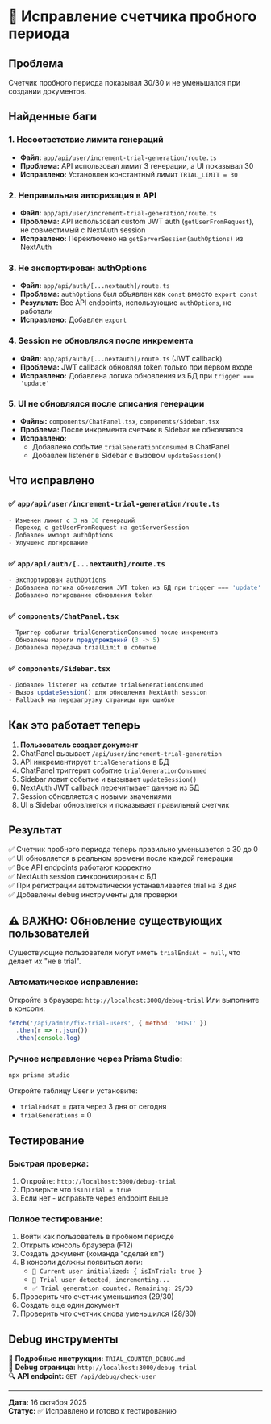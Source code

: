 # 🔧 Исправление счетчика пробного периода

## Проблема
Счетчик пробного периода показывал 30/30 и не уменьшался при создании документов.

## Найденные баги

### 1. **Несоответствие лимита генераций**
- **Файл:** `app/api/user/increment-trial-generation/route.ts`
- **Проблема:** API использовал лимит 3 генерации, а UI показывал 30
- **Исправлено:** Установлен константный лимит `TRIAL_LIMIT = 30`

### 2. **Неправильная авторизация в API**
- **Файл:** `app/api/user/increment-trial-generation/route.ts`  
- **Проблема:** API использовал custom JWT auth (`getUserFromRequest`), не совместимый с NextAuth session
- **Исправлено:** Переключено на `getServerSession(authOptions)` из NextAuth

### 3. **Не экспортирован authOptions**
- **Файл:** `app/api/auth/[...nextauth]/route.ts`
- **Проблема:** `authOptions` был объявлен как `const` вместо `export const`
- **Результат:** Все API endpoints, использующие `authOptions`, не работали
- **Исправлено:** Добавлен `export`

### 4. **Session не обновлялся после инкремента**
- **Файл:** `app/api/auth/[...nextauth]/route.ts` (JWT callback)
- **Проблема:** JWT callback обновлял token только при первом входе
- **Исправлено:** Добавлена логика обновления из БД при `trigger === 'update'`

### 5. **UI не обновлялся после списания генерации**
- **Файлы:** `components/ChatPanel.tsx`, `components/Sidebar.tsx`
- **Проблема:** После инкремента счетчик в Sidebar не обновлялся
- **Исправлено:** 
  - Добавлено событие `trialGenerationConsumed` в ChatPanel
  - Добавлен listener в Sidebar с вызовом `updateSession()`

## Что исправлено

### ✅ `app/api/user/increment-trial-generation/route.ts`
```typescript
- Изменен лимит с 3 на 30 генераций
- Переход с getUserFromRequest на getServerSession
- Добавлен импорт authOptions
- Улучшено логирование
```

### ✅ `app/api/auth/[...nextauth]/route.ts`
```typescript
- Экспортирован authOptions
- Добавлена логика обновления JWT token из БД при trigger === 'update'
- Добавлено логирование обновления token
```

### ✅ `components/ChatPanel.tsx`
```typescript
- Триггер события trialGenerationConsumed после инкремента
- Обновлены пороги предупреждений (3 -> 5)
- Добавлена передача trialLimit в событие
```

### ✅ `components/Sidebar.tsx`
```typescript
- Добавлен listener на событие trialGenerationConsumed
- Вызов updateSession() для обновления NextAuth session
- Fallback на перезагрузку страницы при ошибке
```

## Как это работает теперь

1. **Пользователь создает документ**
2. ChatPanel вызывает `/api/user/increment-trial-generation`
3. API инкрементирует `trialGenerations` в БД
4. ChatPanel триггерит событие `trialGenerationConsumed`
5. Sidebar ловит событие и вызывает `updateSession()`
6. NextAuth JWT callback перечитывает данные из БД
7. Session обновляется с новыми значениями
8. UI в Sidebar обновляется и показывает правильный счетчик

## Результат

✅ Счетчик пробного периода теперь правильно уменьшается с 30 до 0  
✅ UI обновляется в реальном времени после каждой генерации  
✅ Все API endpoints работают корректно  
✅ NextAuth session синхронизирован с БД  
✅ При регистрации автоматически устанавливается trial на 3 дня  
✅ Добавлены debug инструменты для проверки

## ⚠️ ВАЖНО: Обновление существующих пользователей

Существующие пользователи могут иметь `trialEndsAt = null`, что делает их "не в trial".

### Автоматическое исправление:
Откройте в браузере: `http://localhost:3000/debug-trial`
Или выполните в консоли:
```javascript
fetch('/api/admin/fix-trial-users', { method: 'POST' })
  .then(r => r.json())
  .then(console.log)
```

### Ручное исправление через Prisma Studio:
```bash
npx prisma studio
```
Откройте таблицу User и установите:
- `trialEndsAt` = дата через 3 дня от сегодня
- `trialGenerations` = 0

## Тестирование

### Быстрая проверка:
1. Откройте: `http://localhost:3000/debug-trial`
2. Проверьте что `isInTrial = true`
3. Если нет - исправьте через endpoint выше

### Полное тестирование:
1. Войти как пользователь в пробном периоде
2. Открыть консоль браузера (F12)
3. Создать документ (команда "сделай кп")
4. В консоли должны появиться логи:
   - `👤 Current user initialized: { isInTrial: true }`
   - `🎯 Trial user detected, incrementing...`
   - `✅ Trial generation counted. Remaining: 29/30`
5. Проверить что счетчик уменьшился (29/30)
6. Создать еще один документ
7. Проверить что счетчик снова уменьшился (28/30)

## Debug инструменты

📄 **Подробные инструкции:** `TRIAL_COUNTER_DEBUG.md`  
🔧 **Debug страница:** `http://localhost:3000/debug-trial`  
🔍 **API endpoint:** `GET /api/debug/check-user`

---

**Дата:** 16 октября 2025  
**Статус:** ✅ Исправлено и готово к тестированию

